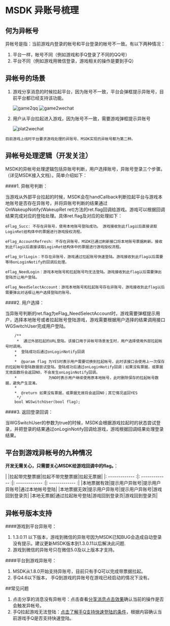 MSDK 异账号梳理
=======

何为异帐号
---

异帐号是指：当前游戏内登录的帐号和平台登录的帐号不一致。有以下两种情况：

1. 平台一样，帐号不同（例如游戏和手Q登录了不同的QQ号）
2. 平台不同（例如游戏用微信登录，游戏相关的操作是要到手Q）

异帐号的场景
---

 1. 游戏分享消息的时候拉起平台，因为账号不一致，平台会弹框提示异账号，目前平台都已经支持该功能。

	![game2qq](./diff-account-game2qq.png) 
	![game2wechat](./diff-account-game2wechat.png)

 2. 用户从平台拉起进入游戏，因为账号不一致，需要游戏弹框提示异账号

	![plat2wechat](./diff-account-plat2wechat.png) 

`目前游戏上线时平台要求游戏处理的异账号、MSDK实现的异帐号都为第二种。`

异帐号处理逻辑（开发关注）
---
MSDK的异帐号处理逻辑包括异账号判断，用户选择账号，异账号登录三个步骤。（详见MSDK接入文档）。简单介绍如下：

####1. 异帐号判断：

当游戏从外部平台拉起的时候，MSDK会在handCallback判断拉起平台与游戏本地账号是否存在异账号，并将异账号判断的结果通过OnWakeupNotify(WakeupRet ret)方法的ret.flag回调给游戏。游戏可以根据回调结果完成对应的登陆处理。具体ret.flag及对应的处理如下：

	eFlag_Succ: 不存在异账号，使用本地账号登陆成功。 游戏接收到此flag以后直接读取LoginRet结构体中的票据进行游戏授权流程。

	eFlag_AccountRefresh: 不存在异账号，MSDK已通过刷新接口将本地账号票据刷新。接收到此flag以后直接读取LoginRet结构体中的票据进行游戏授权流程。

	eFlag_UrlLogin：不存在异账号，游戏通过拉起账号快速登陆。游戏接收到此flag以后需要等待onLoginNotify的回调后处理。

	eFlag_NeedLogin：游戏本地账号和拉起账号均无法登陆。游戏接收到此flag以后需要弹出登陆页让用户登陆。

	eFlag_NeedSelectAccount：游戏本地账号和拉起账号存在异账号，游戏接收到此flag以后需要弹出对话框让用户选择登陆的账号。

####2. 用户选择：

当异账号判断的ret.flag为eFlag_NeedSelectAccount时，游戏需要弹框提示用户，选择本地账号或者拉起账号登陆游戏，游戏需要根据用户选择的结果调用接口WGSwitchUser完成用户登陆。

		/**
		 *  通过外部拉起的URL登陆。该接口用于异帐号场景发生时，用户选择使用外部拉起帐号时调用。
	 	*  登陆成功后通过onLoginNotify回调
	 	*
	 	*  @param flag 为YES时表示用户需要切换到拉起帐号，此时该接口会使用上一次保存的拉起帐号登陆数据尝试登陆。登陆成功后通过onLoginNotify回调；如果没有票据，或票据无效函数将会返回NO，不会发生onLoginNotify回调。
	 	*              为NO时表示用户继续使用原本地帐号，此时删除保存的拉起帐号数据，避免产生混淆。
	 	*
	 	*  @return 如果没有票据，或票据无效将会返回NO；其它情况返回YES
		 */
		bool WGSwitchUser(bool flag);

####3. 返回登录回调：

当WGSwitchUser的参数为true的时候，MSDK会根据游戏拉起时的状态尝试登录，并把登录的结果通过onLoginNotify回调给游戏，游戏根据回调结果处理登录结果。

平台到游戏异帐号的九种情况
----

**开发无需关心，只需要关心MSDK给游戏回调中的flag。**：

|           |拉起带完整票据|拉起不带完整票据|拉起无票据|
|: ------------- :|: ------------- :|: ------------- :|: ------------- :|
|本地票据有效|提示用户异账号|提示用户异账号|通过本地帐号登陆|
|本地票据无效|提示用户异账号|提示用户异账号|游戏回到登录页|
|本地无票据|通过拉起账号登陆|游戏回到登录页|游戏回到登录页|


异帐号版本支持
-----
####游戏到平台异账号：

1. 1.3.0.11 以下版本，游戏到微信的异账号因为MSDK已知BUG会造成自动登录没有提示。建议更新MSDK版本到1.3.0.11以后解决此问题.
2. 游戏到微信的异账号只在微信5.0及以上版本才支持。

####平台到游戏异账号：
1. MSDK从1.8.0开始支持异账号，目前只有手Q可以完成带票据拉起。
2. 手Q4.6以下版本， 手Q到游戏的异账号在游戏已经启动的情况下没有。


##常见问题

1. 点击分享的消息没有异帐号：点击查看[分享消息点击效果](share.md#分享消息点击效果)确认当前的操作是否会触发异帐号。
2. 手Q拉起游戏无法登陆：[点击了解手Q支持快速登陆的条件](qq.md#快速登录)，根据内容确认当前游戏手Q是否支持快速登陆。